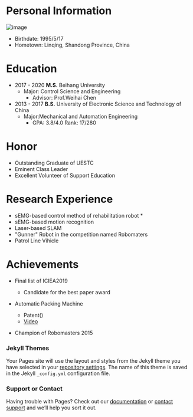 # Personal Information
 ![image](https://github.com/Miracle-qi/miracle-qi.github.io/edit/master/picture.JPG) 
* Birthdate: 1995/5/17
* Hometown: Linqing, Shandong Province, China

# Education

* 2017 - 2020 **M.S.**  Beihang University
  * Major: Control Science and Engineering
    * Advisor: Prof.Weihai Chen
* 2013 - 2017 **B.S.**  University of Electronic Science and Technology of China
  * Major:Mechanical and Automation Engineering
    * GPA: 3.8/4.0 Rank: 17/280

# Honor

* Outstanding Graduate of UESTC
* Eminent Class Leader
* Excellent Volunteer of Support Education

# Research Experience

* sEMG-based control method of rehabilitation robot
  * 
* sEMG-based motion recognition
* Laser-based SLAM
* "Gunner" Robot in the competition named Robomaters
* Patrol Line Vihicle

# Achievements

* Final list of ICIEA2019

  * Candidate for the best paper award

* Automatic Packing Machine

  * Patent()
  * [Video](http://v.youku.com/v_show/id_XMTU2MzgyMTI0OA==.html?from=s1.8-1-1.2)

* Champion of Robomasters 2015

  

### Jekyll Themes

Your Pages site will use the layout and styles from the Jekyll theme you have selected in your [repository settings](https://github.com/Miracle-qi/shuhaoqi.github.com/settings). The name of this theme is saved in the Jekyll `_config.yml` configuration file.

### Support or Contact

Having trouble with Pages? Check out our [documentation](https://help.github.com/categories/github-pages-basics/) or [contact support](https://github.com/contact) and we’ll help you sort it out.
